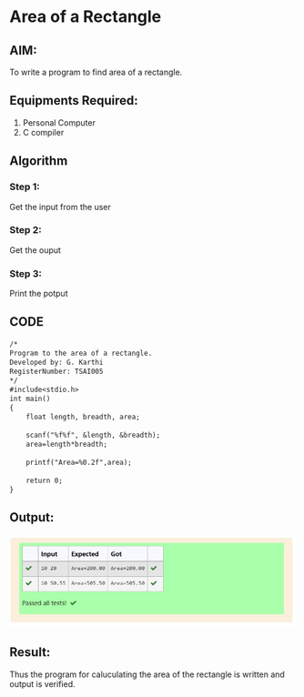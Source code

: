 # Area of a Rectangle
## AIM:
To write a program to find area of a rectangle.

## Equipments Required:
1. Personal Computer
2. C compiler

## Algorithm
### Step 1:
Get the input from the user

### Step 2:
Get the ouput
### Step 3:
Print the potput
## CODE
~~~
/*
Program to the area of a rectangle.
Developed by: G. Karthi
RegisterNumber: TSAI005
*/
#include<stdio.h>
int main()
{
    float length, breadth, area;
    
    scanf("%f%f", &length, &breadth);
    area=length*breadth;
    
    printf("Area=%0.2f",area);
    
    return 0;
}
~~~
## Output:
![Area of Rectangle](/output.jpg)


## Result:
Thus the program for caluculating the area of the rectangle is written and output is verified. 
